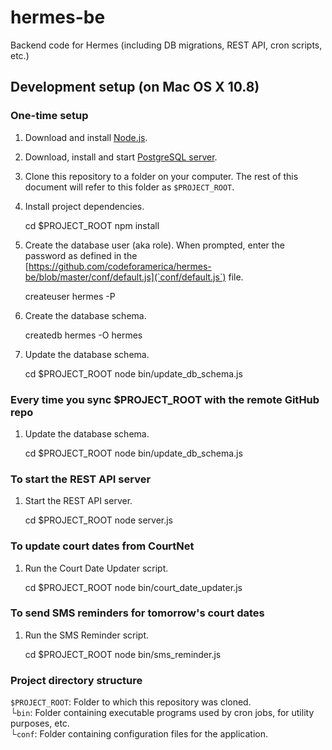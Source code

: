 # hermes-be

Backend code for Hermes (including DB migrations, REST API, cron scripts, etc.)

## Development setup (on Mac OS X 10.8)

### One-time setup

1) Download and install [Node.js](http://nodejs.org/).

2) Download, install and start [PostgreSQL server](http://postgresapp.com/).

3) Clone this repository to a folder on your computer. The rest of this document will refer to this folder as `$PROJECT_ROOT`.

4) Install project dependencies.

    cd $PROJECT_ROOT
    npm install

5) Create the database user (aka role). When prompted, enter the password as defined in the [https://github.com/codeforamerica/hermes-be/blob/master/conf/default.js](`conf/default.js`) file.

    createuser hermes -P

6) Create the database schema.

    createdb hermes -O hermes

7) Update the database schema.

    cd $PROJECT_ROOT
    node bin/update_db_schema.js

### Every time you sync $PROJECT_ROOT with the remote GitHub repo

1) Update the database schema.

    cd $PROJECT_ROOT
    node bin/update_db_schema.js

### To start the REST API server

1) Start the REST API server.

    cd $PROJECT_ROOT
    node server.js

### To update court dates from CourtNet

1) Run the Court Date Updater script.

    cd $PROJECT_ROOT
    node bin/court_date_updater.js

### To send SMS reminders for tomorrow's court dates

1) Run the SMS Reminder script.

    cd $PROJECT_ROOT
    node bin/sms_reminder.js

### Project directory structure

`$PROJECT_ROOT`: Folder to which this repository was cloned. <br />
└`bin`: Folder containing executable programs used by cron jobs, for utility purposes, etc. <br />
└`conf`: Folder containing configuration files for the application. <br />

